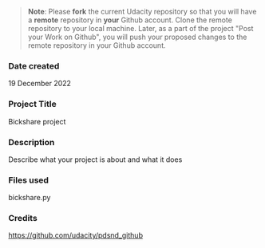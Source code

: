 >**Note**: Please **fork** the current Udacity repository so that you will have a **remote** repository in **your** Github account. Clone the remote repository to your local machine. Later, as a part of the project "Post your Work on Github", you will push your proposed changes to the remote repository in your Github account.

### Date created
19 December 2022

### Project Title
Bickshare project

### Description
Describe what your project is about and what it does

### Files used
bickshare.py

### Credits
https://github.com/udacity/pdsnd_github


